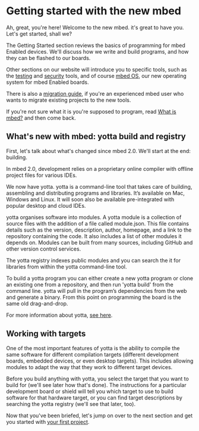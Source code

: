 # Getting started with the new mbed

Ah, great, you're here! Welcome to the new mbed. it's great to have you. Let's get started, shall we? 

The Getting Started section reviews the basics of programming for mbed Enabled devices. We'll discuss how we write and build programs, and how they can be flashed to our boards. 

Other sections on our website will introduce you to specific tools, such as the [testing](http://mbed.com/en/development/software/tools/testing/) and [security](http://mbed.com/en/technologies/security/) tools, and of course [mbed OS](http://mbed.com/en/technologies/technology-mbed-os/), our new operating system for mbed Enabled boards. 

There is also a [migration guide](MigrationGuide.md), if you're an experienced mbed user who wants to migrate existing projects to the new tools.

If you're not sure what it is you're supposed to program, read [What is mbed?](http://mbed.com/en/about-mbed/what-mbed/) and then come back.

## What's new with mbed: yotta build and registry

First, let's talk about what's changed since mbed 2.0. We'll start at the end: building.

In mbed 2.0, development relies on a proprietary online compiler with offline project files for various IDEs. 

We now have yotta. yotta is a command-line tool that takes care of building, assembling and distributing programs and libraries. It’s available on Mac, Windows and Linux. It will soon also be available pre-integrated with popular desktop and cloud IDEs.  

yotta organises software into modules. A yotta module is a collection of source files with the addition of a file called module.json. This file contains details such as the version, description, author, homepage, and a link to the repository containing the code. It also includes a list of other modules it depends on. Modules can be built from many sources, including GitHub and other version control services.

The yotta registry indexes public modules and you can search the it for libraries from within the yotta command-line tool.

To build a yotta program you can either create a new yotta program or clone an existing one from a repository, and then run 'yotta build' from the command line. yotta will pull in the program’s dependencies from the web and generate a binary. From this point on programming the board is the same old drag-and-drop. 

For more information about yotta, [see here](http://mbed.com/en/development/software/tools/yotta/).

## Working with targets

One of the most important features of yotta is the ability to compile the same software for different compilation targets (different development boards, embedded devices, or even desktop targets). This includes allowing modules to adapt the way that they work to different target devices.

Before you build anything with yotta, you select the target that you want to build for (we'll see later how that's done). The instructions for a particular development board or shield will tell you which target to use to build software for that hardware target, or you can find target descriptions by searching the yotta registry (we'll see that later, too).


Now that you've been briefed, let's jump on over to the next section and get you started with [your first project](FirstProject.md).